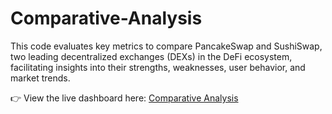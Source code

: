 # Comparative-Analysis
This code evaluates key metrics to compare PancakeSwap and SushiSwap, two leading decentralized exchanges (DEXs) in the DeFi ecosystem, facilitating insights into their strengths, weaknesses, user behavior, and market trends.

👉 View the live dashboard here:
[Comparative Analysis](https://dune.com/jhaybeeofdefi/capstone-project)
